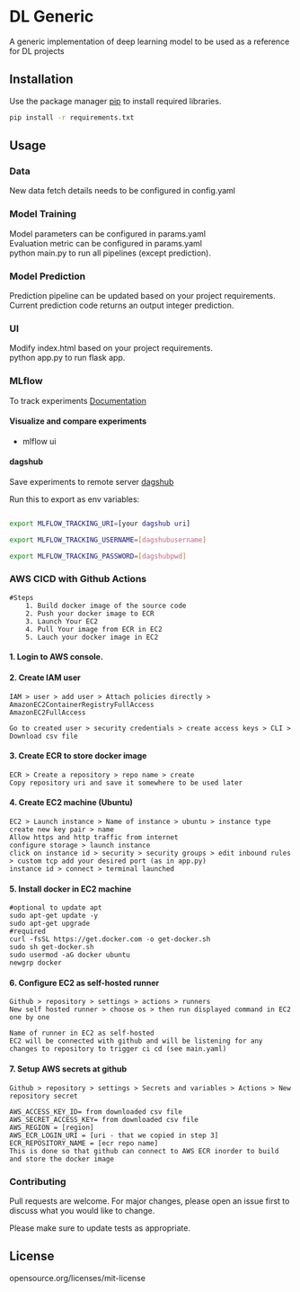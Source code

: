 # DL Generic

A generic implementation of deep learning model to be used as a reference for DL projects

## Installation

Use the package manager [pip](https://pip.pypa.io/en/stable/) to install required libraries.

```bash
pip install -r requirements.txt
```

## Usage

### Data
New data fetch details needs to be configured in config.yaml<br>

### Model Training
Model parameters can be configured in params.yaml<br>
Evaluation metric can be configured in params.yaml<br>
python main.py to run all pipelines (except prediction).

### Model Prediction
Prediction pipeline can be updated based on your project requirements.<br>
Current prediction code returns an output integer prediction.

### UI
Modify index.html based on your project requirements.<br>
python app.py to run flask app.

### MLflow
To track experiments
[Documentation](https://mlflow.org/docs/latest/index.html)

#### Visualize and compare experiments
- mlflow ui

#### dagshub
Save experiments to remote server
[dagshub](https://dagshub.com/)

Run this to export as env variables:

```bash

export MLFLOW_TRACKING_URI=[your dagshub uri]

export MLFLOW_TRACKING_USERNAME=[dagshubusername]

export MLFLOW_TRACKING_PASSWORD=[dagshubpwd]

```

### AWS CICD with Github Actions
	#Steps
		1. Build docker image of the source code
		2. Push your docker image to ECR
		3. Launch Your EC2 
		4. Pull Your image from ECR in EC2
		5. Lauch your docker image in EC2

#### 1. Login to AWS console.

#### 2. Create IAM user
	IAM > user > add user > Attach policies directly >
	AmazonEC2ContainerRegistryFullAccess
	AmazonEC2FullAccess

	Go to created user > security credentials > create access keys > CLI > Download csv file

#### 3. Create ECR to store docker image
	ECR > Create a repository > repo name > create
	Copy repository uri and save it somewhere to be used later

#### 4. Create EC2 machine (Ubuntu) 
	EC2 > Launch instance > Name of instance > ubuntu > instance type
	create new key pair > name
	Allow https and http traffic from internet
	configure storage > launch instance
	click on instance id > security > security groups > edit inbound rules > custom tcp add your desired port (as in app.py)
	instance id > connect > terminal launched

#### 5. Install docker in EC2 machine
	#optional to update apt
	sudo apt-get update -y
	sudo apt-get upgrade
	#required
	curl -fsSL https://get.docker.com -o get-docker.sh
	sudo sh get-docker.sh
	sudo usermod -aG docker ubuntu
	newgrp docker
	
#### 6. Configure EC2 as self-hosted runner
    Github > repository > settings > actions > runners
	New self hosted runner > choose os > then run displayed command in EC2 one by one

	Name of runner in EC2 as self-hosted
	EC2 will be connected with github and will be listening for any changes to repository to trigger ci cd (see main.yaml)

#### 7. Setup AWS secrets at github
	Github > repository > settings > Secrets and variables > Actions > New repository secret

    AWS_ACCESS_KEY_ID= from downloaded csv file
    AWS_SECRET_ACCESS_KEY= from downloaded csv file
    AWS_REGION = [region]
    AWS_ECR_LOGIN_URI = [uri - that we copied in step 3]
    ECR_REPOSITORY_NAME = [ecr repo name]
	This is done so that github can connect to AWS ECR inorder to build and store the docker image


### Contributing
Pull requests are welcome. For major changes, please open an issue first
to discuss what you would like to change.

Please make sure to update tests as appropriate.

## License
opensource.org/licenses/mit-license